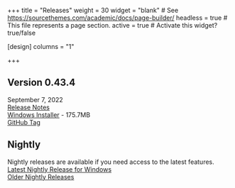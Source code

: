 +++
title = "Releases"
weight = 30
widget = "blank"  # See https://sourcethemes.com/academic/docs/page-builder/
headless = true  # This file represents a page section.
active = true  # Activate this widget? true/false

[design]
columns = "1"

+++

<a name="releases"></a>

## Version 0.43.4
September 7, 2022<br>
[Release Notes](docs/releases/ver_0_43_4/)<br>
[Windows Installer](setup/BeefSetup_0_43_4.exe) - 175.7MB<br>
[GitHub Tag](https://github.com/beefytech/Beef/tree/0.43.4)

## Nightly
Nightly releases are available if you need access to the latest features.<br>
[Latest Nightly Release for Windows](https://nightly.beeflang.org/BeefSetup.exe)<br>
[Older Nightly Releases](https://nightly.beeflang.org/index.html)